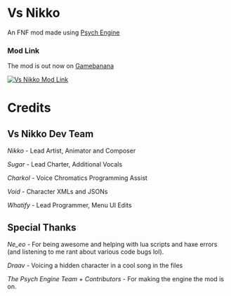 # Vs Nikko
An FNF mod made using [Psych Engine](https://github.com/ShadowMario/FNF-PsychEngine)

### Mod Link

The mod is out now on [Gamebanana](https://gamebanana.com/mods/353876)

[![Vs Nikko Mod Link ](https://github.com/Sonamaker1/VsNikko-PsychEngine/blob/main/art/previewIntro.gif?raw=true)](https://gamebanana.com/mods/353876)

# Credits
## Vs Nikko Dev Team
*Nikko* - Lead Artist, Animator and Composer

*Sugar* - Lead Charter, Additional Vocals

*Charkol* - Voice Chromatics Programming Assist

*Void* - Character XMLs and JSONs

*Whatify* - Lead Programmer, Menu UI Edits

## Special Thanks 
*Ne_eo* - For being awesome and helping with lua scripts and haxe errors (and listening to me rant about various code bugs lol). 

*Draav* - Voicing a hidden character in a cool song in the files

*The Psych Engine Team + Contributors* - For making the engine the mod is on.

